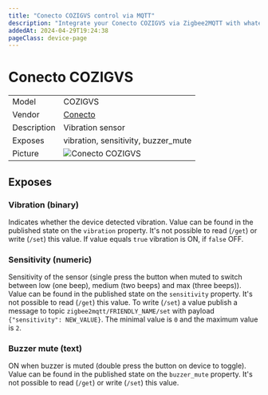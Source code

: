 ```yaml
---
title: "Conecto COZIGVS control via MQTT"
description: "Integrate your Conecto COZIGVS via Zigbee2MQTT with whatever smart home infrastructure you are using without the vendor's bridge or gateway."
addedAt: 2024-04-29T19:24:38
pageClass: device-page
---
```


<!-- !!!! -->
<!-- ATTENTION: This file is auto-generated through docgen! -->
<!-- You can only edit the "Notes"-Section between the two comment lines "Notes BEGIN" and "Notes END". -->
<!-- Do not use h1 or h2 heading within "## Notes"-Section. -->
<!-- !!!! -->

# Conecto COZIGVS

|     |     |
|-----|-----|
| Model | COZIGVS  |
| Vendor  | [Conecto](/supported-devices/#v=Conecto)  |
| Description | Vibration sensor |
| Exposes | vibration, sensitivity, buzzer_mute |
| Picture | ![Conecto COZIGVS](https://www.zigbee2mqtt.io/images/devices/COZIGVS.png) |


<!-- Notes BEGIN: You can edit here. Add "## Notes" headline if not already present. -->


<!-- Notes END: Do not edit below this line -->




## Exposes

### Vibration (binary)
Indicates whether the device detected vibration.
Value can be found in the published state on the `vibration` property.
It's not possible to read (`/get`) or write (`/set`) this value.
If value equals `true` vibration is ON, if `false` OFF.

### Sensitivity (numeric)
Sensitivity of the sensor (single press the button when muted to switch between low (one beep), medium (two beeps) and max (three beeps)).
Value can be found in the published state on the `sensitivity` property.
It's not possible to read (`/get`) this value.
To write (`/set`) a value publish a message to topic `zigbee2mqtt/FRIENDLY_NAME/set` with payload `{"sensitivity": NEW_VALUE}`.
The minimal value is `0` and the maximum value is `2`.

### Buzzer mute (text)
ON when buzzer is muted (double press the button on device to toggle).
Value can be found in the published state on the `buzzer_mute` property.
It's not possible to read (`/get`) or write (`/set`) this value.

